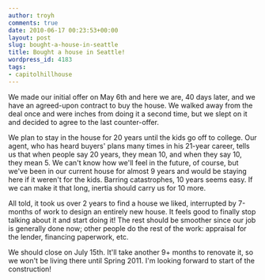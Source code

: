 ```yaml
---
author: troyh
comments: true
date: 2010-06-17 00:23:53+00:00
layout: post
slug: bought-a-house-in-seattle
title: Bought a house in Seattle!
wordpress_id: 4183
tags:
- capitolhillhouse
---
```


We made our initial offer on May 6th and here we are, 40 days later, and we have an agreed-upon contract to buy the house. We walked away from the deal once and were inches from doing it a second time, but we slept on it and decided to agree to the last counter-offer.

<!-- more -->

We plan to stay in the house for 20 years until the kids go off to college. Our agent, who has heard buyers' plans many times in his 21-year career, tells us that when people say 20 years, they mean 10, and when they say 10, they mean 5. We can't know how we'll feel in the future, of course, but we've been in our current house for almost 9 years and would be staying here if it weren't for the kids. Barring catastrophes, 10 years seems easy. If we can make it that long, inertia should carry us for 10 more.

All told, it took us over 2 years to find a house we liked, interrupted by 7-months of work to design an entirely new house. It feels good to finally stop talking about it and start doing it! The rest should be smoother since our job is generally done now; other people do the rest of the work: appraisal for the lender, financing paperwork, etc.

We should close on July 15th. It'll take another 9+ months to renovate it, so we won't be living there until Spring 2011. I'm looking forward to start of the construction!
